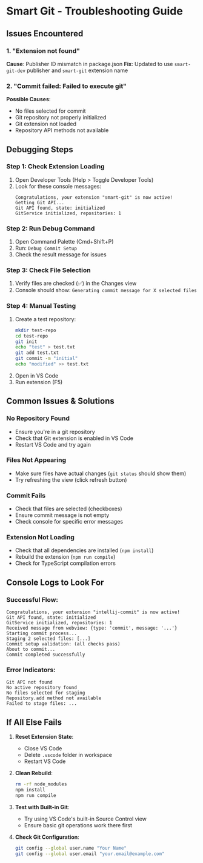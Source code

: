 # Smart Git - Troubleshooting Guide

## Issues Encountered

### 1. "Extension not found"
**Cause**: Publisher ID mismatch in package.json
**Fix**: Updated to use `smart-git-dev` publisher and `smart-git` extension name

### 2. "Commit failed: Failed to execute git"
**Possible Causes**:
- No files selected for commit
- Git repository not properly initialized
- Git extension not loaded
- Repository API methods not available

## Debugging Steps

### Step 1: Check Extension Loading
1. Open Developer Tools (Help > Toggle Developer Tools)
2. Look for these console messages:
   ```
   Congratulations, your extension "smart-git" is now active!
   Getting Git API...
   Git API found, state: initialized
   GitService initialized, repositories: 1
   ```

### Step 2: Run Debug Command
1. Open Command Palette (Cmd+Shift+P)
2. Run: `Debug Commit Setup`
3. Check the result message for issues

### Step 3: Check File Selection
1. Verify files are checked (✅) in the Changes view
2. Console should show: `Generating commit message for X selected files`

### Step 4: Manual Testing
1. Create a test repository:
   ```bash
   mkdir test-repo
   cd test-repo
   git init
   echo "test" > test.txt
   git add test.txt
   git commit -m "initial"
   echo "modified" >> test.txt
   ```
2. Open in VS Code
3. Run extension (F5)

## Common Issues & Solutions

### No Repository Found
- Ensure you're in a git repository
- Check that Git extension is enabled in VS Code
- Restart VS Code and try again

### Files Not Appearing
- Make sure files have actual changes (`git status` should show them)
- Try refreshing the view (click refresh button)

### Commit Fails
- Check that files are selected (checkboxes)
- Ensure commit message is not empty
- Check console for specific error messages

### Extension Not Loading
- Check that all dependencies are installed (`npm install`)
- Rebuild the extension (`npm run compile`)
- Check for TypeScript compilation errors

## Console Logs to Look For

### Successful Flow:
```
Congratulations, your extension "intellij-commit" is now active!
Git API found, state: initialized
GitService initialized, repositories: 1
Received message from webview: {type: 'commit', message: '...'}
Starting commit process...
Staging 2 selected files: [...]
Commit setup validation: (all checks pass)
About to commit...
Commit completed successfully
```

### Error Indicators:
```
Git API not found
No active repository found
No files selected for staging
Repository.add method not available
Failed to stage files: ...
```

## If All Else Fails

1. **Reset Extension State**:
   - Close VS Code
   - Delete `.vscode` folder in workspace
   - Restart VS Code

2. **Clean Rebuild**:
   ```bash
   rm -rf node_modules
   npm install
   npm run compile
   ```

3. **Test with Built-in Git**:
   - Try using VS Code's built-in Source Control view
   - Ensure basic git operations work there first

4. **Check Git Configuration**:
   ```bash
   git config --global user.name "Your Name"
   git config --global user.email "your.email@example.com"
   ```
